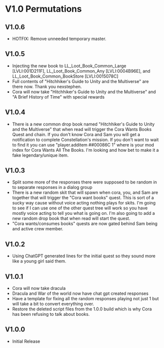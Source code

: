 # V1.0 Permutations

## V1.0.6
* HOTFIX: Remove unneeded temporary master. 

## V1.0.5
* Injecting the new book to LL_Loot_Book_Common_Large [LVLI:001D211F], LL_Loot_Book_Common_Any [LVLI:0004B96E], and LL_Loot_Book_Common_BookStore [LVLI:0015078C]
* Full contents of "Hitchhiker's Guide to Unity and the Multiverse" are there now. Thank you nexstephen.
* Cora will now take "Hitchhiker's Guide to Unity and the Multiverse" and "A Brief History of Time" with special rewards

## V1.0.4
* There is a new common drop book named "Hitchhiker's Guide to Unity and the Multiverse" that when read will trigger the Cora Wants Books Quest and chain. If you don't know Cora and Sam you will get a notification to complete Constellation's mission. If you don't want to wait to find it you can use "player.additem ##00086C 1" where is your mod index for Cora Wants All The Books. I'm looking and how bet to make it a fake legendary/unique item. 

## V1.0.3
* Split some more of the responses there were supposed to be random in to separate responses in a dialog group
* There is a new random skit that will spawn when cora, you, and Sam are together that will trigger the "Cora want books" quest. This is sort of a sucky way cause without voice acting nothing plays for skits. I'm going to see if I can use one of the other quest tree will work so you have mostly voice acting to tell you what is going on. I'm also going to add a new random drop book that when read will start the quest. 
* "Cora wants/consumes books" quests are now gated behind Sam being and active crew member. 

## V1.0.2
* Using ChatGPT generated lines for the initial quest so they sound more like a young girl said them. 

## V1.0.1
* Cora will now take dracula 
* Dracula and War of the world now have chat gpt created responses
* Have a template for fixing all the random responses playing not just 1 but will take a bit to convert everything over. 
* Restore the deleted script files from the 1.0.0 build which is why Cora has been refusing to talk about books. 

## V1.0.0
* Initial Release